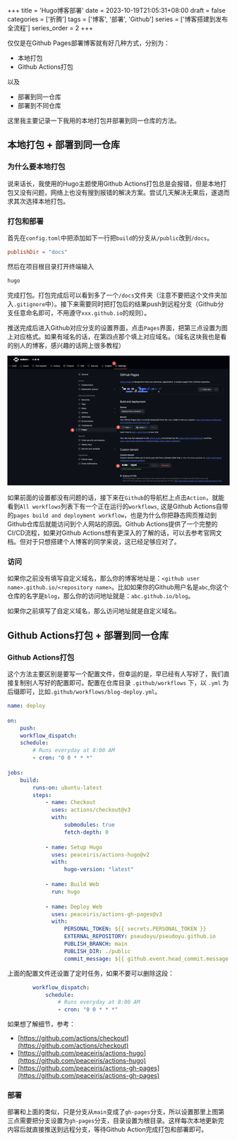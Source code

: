 +++
title = 'Hugo博客部署'
date = 2023-10-19T21:05:31+08:00
draft = false
categories = ['折腾']
tags = ['博客', '部署', 'Github']
series = ['博客搭建到发布全流程']
series_order = 2
+++

仅仅是在Github Pages部署博客就有好几种方式，分别为：
- 本地打包
- Github Actions打包

以及

- 部署到同一仓库
- 部署到不同仓库

这里我主要记录一下我用的本地打包并部署到同一仓库的方法。

## 本地打包 + 部署到同一仓库

### 为什么要本地打包

说来话长，我使用的Hugo主题使用Github Actions打包总是会报错，但是本地打包又没有问题，网络上也没有搜到报错的解决方案。尝试几天解决无果后，遂退而求其次选择本地打包。

### 打包和部署
首先在`config.toml`中把添加如下一行把`build`的分支从`/public`改到`/docs`。
```toml
publishDir = "docs"
```
然后在项目根目录打开终端输入
```sh
hugo
```
完成打包。打包完成后可以看到多了一个`/docs`文件夹（注意不要把这个文件夹加入`.gitignore`中）。接下来需要同时把打包后的结果push到远程分支（Github分支任意命名即可，不用遵守`xxx.github.io`的规则）。

推送完成后进入Github对应分支的设置界面，点击`Pages`界面，把第三点设置为图上对应格式。如果有域名的话，在第四点那个填上对应域名。（域名这块我也是看的别人的博客，感兴趣的话网上很多教程）

![Alt text](<github_page_setting.png>)

如果前面的设置都没有问题的话，接下来在`Github`的导航栏上点击`Action`，就能看到`All workflows`列表下有一个正在运行的`workflows`, 这是Github Actions自带的`pages build and deployment workflow`，也是为什么你把静态网页推动到Github仓库后就能访问到个人网站的原因。Github Actions提供了一个完整的CI/CD流程，如果对Github Actions想有更深入的了解的话，可以去参考官网文档。但对于只想搭建个人博客的同学来说，这已经足够应对了。

### 访问
如果你之前没有填写自定义域名，那么你的博客地址是：`<github user name>.github.io/<repository name>`。比如如果你的Github用户名是`abc`,你这个仓库的名字是`blog`，那么你的访问地址就是：`abc.github.io/blog`。

如果你之前填写了自定义域名，那么访问地址就是自定义域名。

## Github Actions打包 + 部署到同一仓库
### Github Actions打包
这个方法主要区别是要写一个配置文件，但幸运的是，早已经有人写好了，我们直接复制别人写好的配置即可。配置在仓库目录 `.github/workflows` 下，以 `.yml` 为后缀即可，比如`.github/workflows/blog-deploy.yml`。

```yml
name: deploy

on:
    push:
    workflow_dispatch:
    schedule:
        # Runs everyday at 8:00 AM
        - cron: "0 0 * * *"

jobs:
    build:
        runs-on: ubuntu-latest
        steps:
            - name: Checkout
              uses: actions/checkout@v3
              with:
                  submodules: true
                  fetch-depth: 0

            - name: Setup Hugo
              uses: peaceiris/actions-hugo@v2
              with:
                  hugo-version: "latest"

            - name: Build Web
              run: hugo

            - name: Deploy Web
              uses: peaceiris/actions-gh-pages@v3
              with:
                  PERSONAL_TOKEN: ${{ secrets.PERSONAL_TOKEN }}
                  EXTERNAL_REPOSITORY: pseudoyu/pseudoyu.github.io
                  PUBLISH_BRANCH: main
                  PUBLISH_DIR: ./public
                  commit_message: ${{ github.event.head_commit.message }}
```
上面的配置文件还设置了定时任务，如果不要可以删除这段：
```yml
        workflow_dispatch:
            schedule:
                # Runs everyday at 8:00 AM
                - cron: "0 0 * * *"
```

如果想了解细节，参考：
- [https://github.com/actions/checkout](https://github.com/actions/checkout)
- [https://github.com/peaceiris/actions-hugo](https://github.com/peaceiris/actions-hugo)
- [https://github.com/peaceiris/actions-gh-pages](https://github.com/peaceiris/actions-gh-pages)

### 部署
部署和上面的类似，只是分支从`main`变成了`gh-pages`分支，所以设置那里上图第三点需要把分支设置为`gh-pages`分支，目录设置为根目录。这样每次本地更新完内容后就直接推送到远程分支，等待Github Action完成打包和部署即可。


